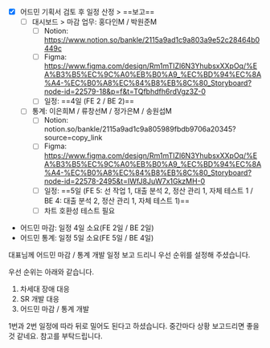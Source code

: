 - [x] 어드민 기획서 검토 후 일정 산정 > ==보고==
	- [ ] 대시보드 > 마감 업무: 홍다인M / 박원준M
		- [ ] Notion: https://www.notion.so/bankle/2115a9ad1c9a803a9e52c28464b0449c
		- [ ] Figma: https://www.figma.com/design/Rm1mTIZl6N3YhubsxXXpOq/%EA%B3%B5%EC%9C%A0%EB%B0%A9_%EC%BD%94%EC%8A%A4-%EC%B0%A8%EC%84%B8%EB%8C%80_Storyboard?node-id=22579-18&p=f&t=TQfbhdfh6rdVgz3Z-0
		- [ ] 일정: ==4일 (FE 2 / BE 2)==
	- [ ] 통계: 이은희M / 류창선M / 정가은M / 송원섭M
		- [ ] Notion: notion.so/bankle/2115a9ad1c9a805989fbdb9706a20345?source=copy_link
		- [ ] Figma: https://www.figma.com/design/Rm1mTIZl6N3YhubsxXXpOq/%EA%B3%B5%EC%9C%A0%EB%B0%A9_%EC%BD%94%EC%8A%A4-%EC%B0%A8%EC%84%B8%EB%8C%80_Storyboard?node-id=22578-2495&t=IWfJ8JuW7x1GkzMH-0 
		- [ ] 일정: ==5일 (FE 5: 선 작업 1, 대출 분석 2, 정산 관리 1, 자체 테스트 1 / BE 4: 대출 분석 2, 정산 관리 1, 자체 테스트 1)==
		- [ ] 차트 호환성 테스트 필요

- 어드민 마감: 일정 4일 소요(FE 2일 / BE 2일)
- 어드민 통계: 일정 5일 소요(FE 5일 / BE 4일)

대표님께 어드민 마감 / 통계 개발 일정 보고 드리니 우선 순위를 설정해 주셨습니다.

우선 순위는 아래와 같습니다.

1. 차세대 장애 대응
2. SR 개발 대응
3. 어드민 마감 / 통계 개발

1번과 2번 일정에 따라 뒤로 밀어도 된다고 하셨습니다. 중간마다 상황 보고드리면 좋을 것 같네요. 참고를 부탁드립니다.